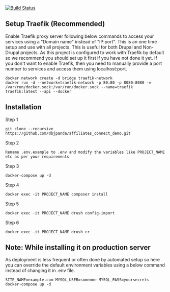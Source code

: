 [![Build Status](https://travis-ci.org/dbjpanda/affiliates_connect_demo.svg?branch=master)](https://travis-ci.org/dbjpanda/affiliates_connect_demo)

Setup Traefik (Recommended)
--------------
Enable Traefik proxy server following below commands to access your services using a "Domain name" instead of "IP:port". This is an one time setup and use with all projects. This is useful for both Drupal and Non-Drupal projects. As this project is configured to work with Traefik by default so we recommend you should set up it first if you have not done it yet. If you don't want to enable Traefik, then you need to manually provide a port number to services and access them using localhost:port.
```
docker network create -d bridge traefik-network
docker run -d --network=traefik-network -p 80:80 -p 8080:8080 -v /var/run/docker.sock:/var/run/docker.sock --name=traefik traefik:latest --api --docker
```

Installation 
------------
Step 1 
``````
git clone --recursive https://github.com/dbjpanda/affiliates_connect_demo.git
```````
Step 2 
````````
Rename .env.example to .env and modify the variables like PROJECT_NAME etc as per your requirements
``````````````
Step 3
````````
docker-compose up -d
````````

Step 4
````````
docker exec -it PROJECT_NAME composer install
````````

Step 5
``````
docker exec -it PROJECT_NAME drush config-import
``````

Step 6
``````
docker exec -it PROJECT_NAME drush cr
``````

Note: While installing it on production server
---------------------------
As deployment is less frequent or often done by automated setup so here you can override the default environment variables using a below command instead of changing it in .env file.

````````
SITE_NAME=example.com MYSQL_USER=someone MYSQL_PASS=yoursecrets docker-compose up -d
``````````````
